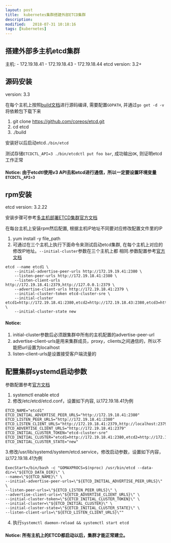 ```yaml
---
layout: post
title:  kubernetes集群搭建外部ETCD集群
description: 
modified:   2018-07-31 10:18:16
tags: [kubernetes]
---
```


## 搭建外部多主机etcd集群

主机:
	- 172.19.18.41
	- 172.19.18.43
	- 172.19.18.44
etcd version: 3.2+


## 源码安装
version: 3.3

在每个主机上按照[build文档][build]进行源码编译, 需要配置`GOPATH`, 并通过`go get -d -v`将依赖包下载下来

1. git clone  https://github.com/coreos/etcd.git
2. cd etcd
3. ./build

安装好以后启动etcd`./bin/etcd`

测试存储`ETCDCTL_API=3 ./bin/etcdctl put foo bar`, 成功输出`OK`, 则证明etcd工作正常

#### Notice: 由于etcdtl使用v3 API去和etcd进行通信，所以一定要设置环境变量`ETCDCTL_API=3`

## rpm安装

etcd version: 3.2.22

安装步骤可参考[多主机部署ETCD集群官方文档][cluster]

在每台主机上安装rpm然后配置, 根据主机IP地址不同要对应修改配置文件里的IP

1. yum install -y file_path
2. 可通过在三个主机上执行下面命令来测试启动etcd集群, 在每个主机上对应的修改IP地址。`--initial-cluster`参数在三个主机上都
相同.参数配置参考[官方文档][cluster]

```
etcd --name etcd1 \
	--initial-advertise-peer-urls http://172.19.19.41:2380 \
	--listen-peer-urls http://172.19.18.41:2380 \
	--listen-client-urls http://172.19.18.41:2379,http://127.0.0.1:2379 \
	--advertise-client-urls http://172.19.18.41:2379 \
	--initial-cluster-token etcd-cluster-sre \
	--initial-cluster etcd1=http://172.19.18.41:2380,etcd2=http://172.19.18.43:2380,etcd3=http://172.19.18.44:2380 \
	--initial-cluster-state new
```

#### Notice:
1. initial-cluster参数后必须跟集群中所有的主机配置的advertise-peer-url
2. advertise-client-urls是用来集群成员，proxy，clients之间通信的，所以不能把url设置为localhost
3. listen-client-urls是设置接受客户端流量的


## 配置集群systemd启动参数
参数配置参考[官方文档][cluster]
1. systemctl enable etcd
2. 修改/etc/etcd/etcd.conf，设置如下内容, 以172.19.18.41为例
```
ETCD_NAME="etcd1"
ETCD_INITIAL_ADVERTISE_PEER_URLS="http://172.19.18.41:2380"
ETCD_LISTEN_PEER_URLS="http://172.19.18.41:2380"
ETCD_LISTEN_CLIENT_URLS="http://172.19.18.41:2379,http://localhost:2379"
ETCD_ADVERTISE_CLIENT_URLS="http://172.19.18.41:2379"
ETCD_INITIAL_CLUSTER_TOKEN="etcd-cluster-sre"
ETCD_INITIAL_CLUSTER="etcd1=http://172.19.18.41:2380,etcd2=http://172.19.18.43:2380,etcd3=http://172.19.18.44:2380"
ETCD_INITIAL_CLUSTER_STATE="new"
```
3.修改/usr/lib/systemd/system/etcd.service，修改启动参数，设置如下内容，以172.19.18.41为例
```
ExecStart=/bin/bash -c "GOMAXPROCS=$(nproc) /usr/bin/etcd --data-dir=\"${ETCD_DATA_DIR}\" \
--name=\"${ETCD_NAME}\" \
--initial-advertise-peer-urls=\"${ETCD_INITIAL_ADVERTISE_PEER_URLS}\" \
--listen-peer-urls=\"${ETCD_LISTEN_PEER_URLS}\" \
--advertise-client-urls=\"${ETCD_ADVERTISE_CLIENT_URLS}\" \
--initial-cluster-token=\"${ETCD_INITIAL_CLUSTER_TOKEN}\" \
--initial-cluster=\"${ETCD_INITIAL_CLUSTER}\" \
--initial-cluster-state=\"${ETCD_INITIAL_CLUSTER_STATE}\" \
--listen-client-urls=\"${ETCD_LISTEN_CLIENT_URLS}\""
```
4. 执行`systemctl daemon-reload && systemctl start etcd`

#### Notice: 所有主机上的ETCD都启动以后，集群才能正常建立。

[build]: https://github.com/coreos/etcd/blob/master/Documentation/dl_build.md
[cluster]: https://github.com/coreos/etcd/blob/master/Documentation/op-guide/clustering.md
